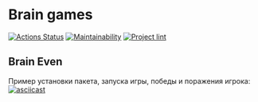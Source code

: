 # Brain games

[![Actions Status](https://github.com/taa2021/python-project-lvl1/workflows/hexlet-check/badge.svg)](https://github.com/taa2021/python-project-lvl1/actions)
[![Maintainability](https://api.codeclimate.com/v1/badges/a99a88d28ad37a79dbf6/maintainability)](https://codeclimate.com/github/codeclimate/codeclimate/maintainability)
[![Project lint](https://github.com/taa2021/python-project-lvl1/actions/workflows/project-lint.yml/badge.svg?branch=main)](https://github.com/taa2021/python-project-lvl1/actions/workflows/project-lint.yml)

## Brain Even

Пример установки пакета, запуска игры, победы и поражения игрока:
[![asciicast](https://asciinema.org/a/471240.svg)](https://asciinema.org/a/471240)
